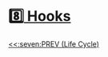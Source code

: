# :eight:[ Hooks](https://github.com/yhuj79/Learn_React/blob/master/chap/08_Hooks.md)

<div align="left"><a href='https://github.com/yhuj79/Learn_React/blob/master/chap/07_LifeCycle.md'><<:seven:PREV (Life Cycle)</a></div>
<!--<div align="right"><a href='https://github.com/yhuj79/Learn_REACT/blob/master/chap/08_Hooks.md'>:nine:NEXT ( ) >></a></div>-->
